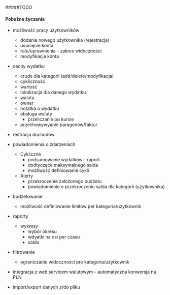 #####TODO
#### Pobożne życzenia
*  możliwość pracy użytkowników
    * dodanie nowego użytkownika (rejestracja)
    * usunięcie konta
    * role/uprawnienia - zakres widoczności
    * modyfikacja konta
* cechy wydatku 
    * crude dla kategorii (add/delete/modyfikacja)
    * cykliczność 
    * wartość 
    * lokalizacja dla danego wydatku
    * waluta
    * owner 
    * notatka o wydatku
    * obsługa waluty
        * przeliczanie po kursie
    * przechowywyanie paragonów/faktur 
* restracja dochodów 
* powiadomienia o zdarzeniach
    * Cykliczne
        * podsumowanie wydatków - raport
        * dodtyczące maksymalnego salda
        * mozliwość definiowanie cykli
    * Alerty
        * przekroczenie założonego budżetu
        * powiadomienie o przekroczeniu salda dla kategorii (użytkownika)
* budżetowanie
    * możliwość definiowanie limitów per kategoria/użytkownik
    
* raporty 
    * wykresy
        * wybór okresu
        * wdyatki na osi per czasu
        * saldo 
   
* filtrowanie
    * ograniczanie widoczności  pre kategoria/użytkownik
* integracja z web servicem walutowym - automatyczna konwersja na PLN 
* import/export danych z/do pliku
 
